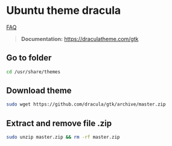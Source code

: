 # Ubuntu theme dracula

[FAQ](../FAQ.md)

> **Documentation:** https://draculatheme.com/gtk

## Go to folder

```bash
cd /usr/share/themes
```

## Download theme

```bash
sudo wget https://github.com/dracula/gtk/archive/master.zip
```

## Extract and remove file .zip

```bash
sudo unzip master.zip && rm -rf master.zip
```
